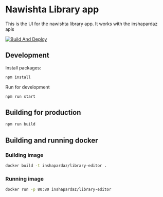 # Nawishta Library app

This is the UI for the nawishta library app. It works with the inshapardaz apis

[![Build And Deploy](https://github.com/inshapardaz/library-ui/actions/workflows/main.yml/badge.svg)](https://github.com/inshapardaz/library-ui/actions/workflows/main.yml)


## Development

Install packages:

```sh
npm install
```

Run for development

```sh
npm run start
```

## Building for production

```sh
npm run build
```

## Building and running docker

### Building image

```sh
docker build -t inshapardaz/library-editor .
```

### Running image

```sh
docker run -p 80:80 inshapardaz/library-editor
```


